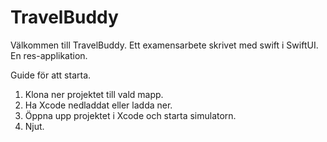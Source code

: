 # TravelBuddy

Välkommen till TravelBuddy. Ett examensarbete skrivet med swift i SwiftUI. En res-applikation.

Guide för att starta.

1. Klona ner projektet till vald mapp.
2. Ha Xcode nedladdat eller ladda ner.
3. Öppna upp projektet i Xcode och starta simulatorn.
4. Njut.
